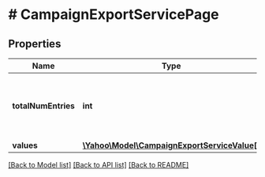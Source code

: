 # # CampaignExportServicePage

## Properties

Name | Type | Description | Notes
------------ | ------------- | ------------- | -------------
**totalNumEntries** | **int** | &lt;div lang&#x3D;\&quot;ja\&quot;&gt;取得される項目の総件数です。&lt;/div&gt;&lt;div lang&#x3D;\&quot;en\&quot;&gt;Total number of entries in the result.&lt;/div&gt; | [optional] 
**values** | [**\Yahoo\Model\CampaignExportServiceValue[]**](CampaignExportServiceValue.md) |  | [optional] 

[[Back to Model list]](../../README.md#documentation-for-models) [[Back to API list]](../../README.md#documentation-for-api-endpoints) [[Back to README]](../../README.md)


